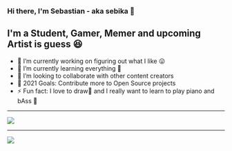 ### Hi there, I'm Sebastian - aka sebika 👋

## I'm a Student, Gamer, Memer and upcoming Artist is guess 😆

- 🔭 I’m currently working on figuring out what I like 😛
- 🌱 I’m currently learning everything 🤣
- 👯 I’m looking to collaborate with other content creators
- 🥅 2021 Goals: Contribute more to Open Source projects
- ⚡ Fun fact: I love to draw🎨 and I really want to learn to play piano and bAss 🎸

---

<a href="https://github.com/anuraghazra/github-readme-stats">
  <img align="center" src="https://github-readme-stats.vercel.app/api?username=sebika&show_icons=true&hide_border=true&count_private=true" />
</a>

---

<a href="https://github.com/anuraghazra/convoychat">
  <img align="center" src="https://github-readme-stats.vercel.app/api/top-langs/?username=sebika&langs_count=10&hide=javascript,html,css" />
</a>
